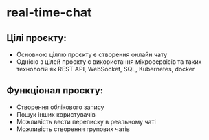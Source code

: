 # real-time-chat
## Цілі проєкту:
- Основною ціллю проєкту є створення онлайн чату
- Однією з цілей проєкту є використання мікросервісів та таких технологій як REST API, WebSocket, SQL, Kubernetes, docker
## Функціонал проєкту:
- Створення облікового запису
- Пошук інших користувачів
- Можливість вести переписку в реальному чаті
- Можливість створення групових чатів
